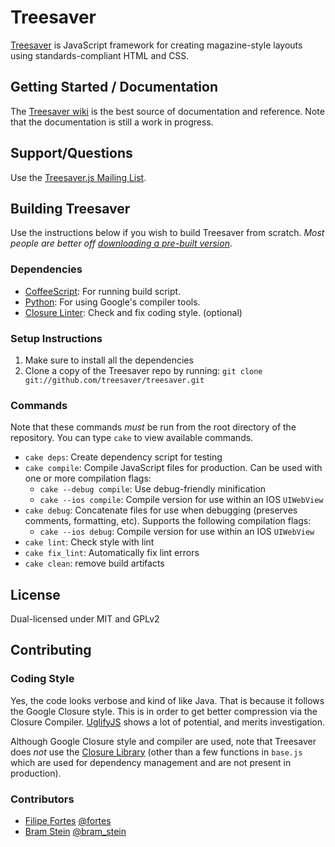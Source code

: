 # Treesaver

[Treesaver](http://www.treesaverjs.com) is JavaScript framework for creating magazine-style layouts using standards-compliant HTML and CSS.

## Getting Started / Documentation

The [Treesaver wiki](http://github.com/treesaver/treesaver/wiki) is the best source of documentation and reference. Note that the documentation is still a work in progress.

## Support/Questions

Use the [Treesaver.js Mailing List](http://groups.google.com/group/treesaverjs).

## Building Treesaver

Use the instructions below if you wish to build Treesaver from scratch. *Most people are better off [downloading a pre-built version](http://github.com/treesaver/treesaver/downloads)*.

### Dependencies

* [CoffeeScript](http://jashkenas.github.com/coffee-script/): For running build script.
* [Python](http://www.python.org/): For using Google's compiler tools.
* [Closure Linter](http://code.google.com/closure/utilities/docs/linter_howto.html): Check and fix coding style. (optional)

### Setup Instructions

1. Make sure to install all the dependencies
2. Clone a copy of the Treesaver repo by running: `git clone git://github.com/treesaver/treesaver.git`

### Commands

Note that these commands *must* be run from the root directory of the repository. You can type `cake` to view available commands.

* `cake deps`: Create dependency script for testing
* `cake compile`: Compile JavaScript files for production. Can be used with one or more compilation flags:
  * `cake --debug compile`: Use debug-friendly minification
  * `cake --ios compile`: Compile version for use within an IOS `UIWebView`
* `cake debug`: Concatenate files for use when debugging (preserves comments, formatting, etc). Supports the following compilation flags:
  * `cake --ios debug`: Compile version for use within an IOS `UIWebView`
* `cake lint`: Check style with lint
* `cake fix_lint`: Automatically fix lint errors
* `cake clean`: remove build artifacts

## License

Dual-licensed under MIT and GPLv2

## Contributing

### Coding Style

Yes, the code looks verbose and kind of like Java. That is because it follows the Google Closure style. This is in order to get better compression via the Closure Compiler. [UglifyJS](http://github.com/mishoo/UglifyJS) shows a lot of potential, and merits investigation.

Although Google Closure style and compiler are used, note that Treesaver does *not* use the [Closure Library](http://code.google.com/closure/library/) (other than a few functions in `base.js` which are used for dependency management and are not present in production).

### Contributors

* [Filipe Fortes](http://www.fortes.com/) [@fortes](http://twitter.com/fortes)
* [Bram Stein](http://www.bramstein.com/) [@bram_stein](http://twitter.com/bram_stein)
